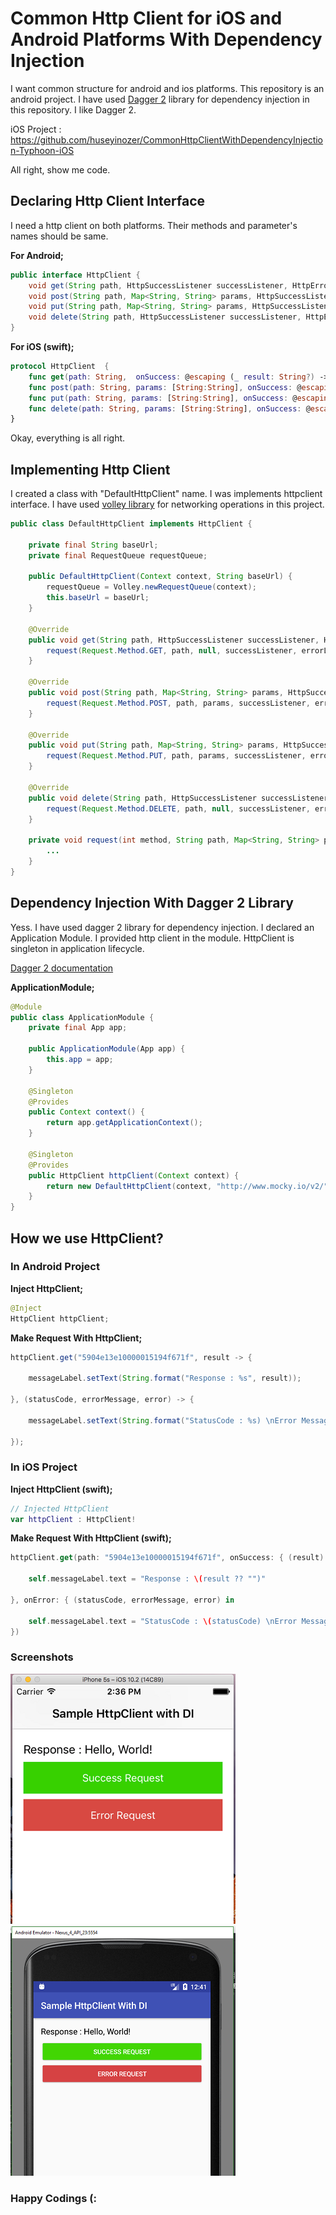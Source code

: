 # Common Http Client for iOS and Android Platforms With Dependency Injection

I want common structure for android and ios platforms.
This repository is an android project.
I have used [Dagger 2](https://google.github.io/dagger/android.html) library for dependency injection in this repository.
I like Dagger 2.

iOS Project : https://github.com/huseyinozer/CommonHttpClientWithDependencyInjection-Typhoon-iOS

All right, show me code.

## Declaring Http Client Interface

I need a http client on both platforms. Their methods and parameter's names should be same.

**For Android;**
```java
public interface HttpClient {
    void get(String path, HttpSuccessListener successListener, HttpErrorListener errorListener);
    void post(String path, Map<String, String> params, HttpSuccessListener successListener, HttpErrorListener errorListener);
    void put(String path, Map<String, String> params, HttpSuccessListener successListener, HttpErrorListener errorListener);
    void delete(String path, HttpSuccessListener successListener, HttpErrorListener errorListener);
}
```

**For iOS (swift);**
```swift
protocol HttpClient  {
    func get(path: String,  onSuccess: @escaping (_ result: String?) -> Void, onError: @escaping (_ statusCode: Int, _ message: String?, _ error: Error) -> Void) -> Void
    func post(path: String, params: [String:String], onSuccess: @escaping (_ result: String?) -> Void, onError: @escaping (_ statusCode: Int, _ message: String?, _ error: Error) -> Void) -> Void
    func put(path: String, params: [String:String], onSuccess: @escaping (_ result: String?) -> Void, onError: @escaping (_ statusCode: Int, _ message: String?, _ error: Error) -> Void) -> Void
    func delete(path: String, params: [String:String], onSuccess: @escaping (_ result: String?) -> Void, onError: @escaping (_ statusCode: Int, _ message: String?, _ error: Error) -> Void) -> Void
}
```

Okay, everything is all right.

## Implementing Http Client

I created a class with "DefaultHttpClient" name. I was implements httpclient interface.
I have used [volley library](https://developer.android.com/training/volley/index.html) for networking operations in this project.

```java
public class DefaultHttpClient implements HttpClient {

    private final String baseUrl;
    private final RequestQueue requestQueue;

    public DefaultHttpClient(Context context, String baseUrl) {
        requestQueue = Volley.newRequestQueue(context);
        this.baseUrl = baseUrl;
    }

    @Override
    public void get(String path, HttpSuccessListener successListener, HttpErrorListener errorListener) {
        request(Request.Method.GET, path, null, successListener, errorListener);
    }

    @Override
    public void post(String path, Map<String, String> params, HttpSuccessListener successListener, HttpErrorListener errorListener) {
        request(Request.Method.POST, path, params, successListener, errorListener);
    }

    @Override
    public void put(String path, Map<String, String> params, HttpSuccessListener successListener, HttpErrorListener errorListener) {
        request(Request.Method.PUT, path, params, successListener, errorListener);
    }

    @Override
    public void delete(String path, HttpSuccessListener successListener, HttpErrorListener errorListener) {
        request(Request.Method.DELETE, path, null, successListener, errorListener);
    }

    private void request(int method, String path, Map<String, String> params, final HttpSuccessListener successListener, final HttpErrorListener errorListener) {
        ...
    }
}
```

## Dependency Injection With Dagger 2 Library

Yess. I have used dagger 2 library for dependency injection. I declared an Application Module. I provided http client in the module.
HttpClient is singleton in application lifecycle.

[Dagger 2 documentation](https://google.github.io/dagger/android.html)

**ApplicationModule;**

```java
@Module
public class ApplicationModule {
    private final App app;

    public ApplicationModule(App app) {
        this.app = app;
    }

    @Singleton
    @Provides
    public Context context() {
        return app.getApplicationContext();
    }

    @Singleton
    @Provides
    public HttpClient httpClient(Context context) {
        return new DefaultHttpClient(context, "http://www.mocky.io/v2/");
    }
}
```

## How we use HttpClient?

### In Android Project

**Inject HttpClient;**

```java
@Inject
HttpClient httpClient;
```

**Make Request With HttpClient;**

```java
httpClient.get("5904e13e10000015194f671f", result -> {

    messageLabel.setText(String.format("Response : %s", result));

}, (statusCode, errorMessage, error) -> {

    messageLabel.setText(String.format("StatusCode : %s) \nError Message : %s", statusCode, errorMessage));

});
```

### In iOS Project

**Inject HttpClient (swift);**

```swift
// Injected HttpClient
var httpClient : HttpClient!
```

**Make Request With HttpClient (swift);**

```swift
httpClient.get(path: "5904e13e10000015194f671f", onSuccess: { (result) in

    self.messageLabel.text = "Response : \(result ?? "")"

}, onError: { (statusCode, errorMessage, error) in

    self.messageLabel.text = "StatusCode : \(statusCode) \nError Message : \(errorMessage ?? "")"
})
```

### Screenshots

![alt text](ios.png "iOs Project") ![alt text](android.png "Android Project")

### Happy Codings (:
